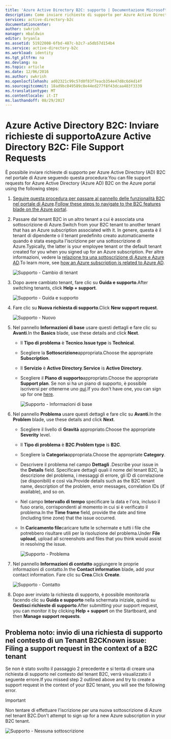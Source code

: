 ```yaml
---
title: 'Azure Active Directory B2C: supporto | Documentazione Microsoft'
description: Come inviare richieste di supporto per Azure Active Directory B2C
services: active-directory-b2c
documentationcenter: 
author: swkrish
manager: mbaldwin
editor: bryanla
ms.assetid: 51922008-6fbd-487c-b2c7-a5db57d154b4
ms.service: active-directory-b2c
ms.workload: identity
ms.tgt_pltfrm: na
ms.devlang: na
ms.topic: article
ms.date: 12/06/2016
ms.author: swkrish
ms.openlocfilehash: ad02321c99c57d0f83f7eacb354e47d8c6d4d14f
ms.sourcegitcommit: 18ad9bc049589c8e44ed277f8f43dcaa483f3339
ms.translationtype: MT
ms.contentlocale: it-IT
ms.lasthandoff: 08/29/2017
---
```

# <a name="azure-active-directory-b2c-file-support-requests"></a><span data-ttu-id="80f6b-103">Azure Active Directory B2C: Inviare richieste di supporto</span><span class="sxs-lookup"><span data-stu-id="80f6b-103">Azure Active Directory B2C: File Support Requests</span></span>
<span data-ttu-id="80f6b-104">È possibile inviare richieste di supporto per Azure Active Directory (AD) B2C nel portale di Azure seguendo questa procedura:</span><span class="sxs-lookup"><span data-stu-id="80f6b-104">You can file support requests for Azure Active Directory (Azure AD) B2C on the Azure portal using the following steps:</span></span>

1. <span data-ttu-id="80f6b-105">[Seguire questa procedura per passare al pannello delle funzionalità B2C nel portale di Azure](active-directory-b2c-app-registration.md#navigate-to-b2c-settings).</span><span class="sxs-lookup"><span data-stu-id="80f6b-105">[Follow these steps to navigate to the B2C features blade on the Azure portal](active-directory-b2c-app-registration.md#navigate-to-b2c-settings).</span></span>
2. <span data-ttu-id="80f6b-106">Passare dal tenant B2C in un altro tenant a cui è associata una sottoscrizione di Azure.</span><span class="sxs-lookup"><span data-stu-id="80f6b-106">Switch from your B2C tenant to another tenant that has an Azure subscription associated with it.</span></span> <span data-ttu-id="80f6b-107">In genere, questa è il tenant di dipendente o il tenant predefinito creato automaticamente quando è stata eseguita l'iscrizione per una sottoscrizione di Azure.</span><span class="sxs-lookup"><span data-stu-id="80f6b-107">Typically, the latter is your employee tenant or the default tenant created for you when you signed up for an Azure subscription.</span></span> <span data-ttu-id="80f6b-108">Per altre informazioni, vedere la [relazione tra una sottoscrizione di Azure e Azure AD](../active-directory/active-directory-how-subscriptions-associated-directory.md).</span><span class="sxs-lookup"><span data-stu-id="80f6b-108">To learn more, see [how an Azure subscription is related to Azure AD](../active-directory/active-directory-how-subscriptions-associated-directory.md).</span></span>
   
    ![Supporto - Cambio di tenant](./media/active-directory-b2c-support/support-switch-dir.png)
3. <span data-ttu-id="80f6b-110">Dopo avere cambiato tenant, fare clic su **Guida e supporto**.</span><span class="sxs-lookup"><span data-stu-id="80f6b-110">After switching tenants, click **Help + support**.</span></span>
   
    ![Supporto - Guida e supporto](./media/active-directory-b2c-support/support-support.png)
4. <span data-ttu-id="80f6b-112">Fare clic su **Nuova richiesta di supporto**.</span><span class="sxs-lookup"><span data-stu-id="80f6b-112">Click **New support request**.</span></span>
   
    ![Supporto - Nuovo](./media/active-directory-b2c-support/support-new.png)
5. <span data-ttu-id="80f6b-114">Nel pannello **Informazioni di base** usare questi dettagli e fare clic su **Avanti**.</span><span class="sxs-lookup"><span data-stu-id="80f6b-114">In the **Basics** blade, use these details and click **Next**.</span></span>
   
   * <span data-ttu-id="80f6b-115">Il **Tipo di problema** è **Tecnico**.</span><span class="sxs-lookup"><span data-stu-id="80f6b-115">**Issue type** is **Technical**.</span></span>
   * <span data-ttu-id="80f6b-116">Scegliere la **Sottoscrizione**appropriata.</span><span class="sxs-lookup"><span data-stu-id="80f6b-116">Choose the appropriate **Subscription**.</span></span>
   * <span data-ttu-id="80f6b-117">Il **Servizio** è **Active Directory**.</span><span class="sxs-lookup"><span data-stu-id="80f6b-117">**Service** is **Active Directory**.</span></span>
   * <span data-ttu-id="80f6b-118">Scegliere il **Piano di supporto**appropriato.</span><span class="sxs-lookup"><span data-stu-id="80f6b-118">Choose the appropriate **Support plan**.</span></span> <span data-ttu-id="80f6b-119">Se non si ha un piano di supporto, è possibile iscriversi per ottenerne uno [qui](https://azure.microsoft.com/en-us/support/plans/).</span><span class="sxs-lookup"><span data-stu-id="80f6b-119">If you don't have one, you can sign up for one [here](https://azure.microsoft.com/en-us/support/plans/).</span></span>
     
     ![Supporto - Informazioni di base](./media/active-directory-b2c-support/support-basics.png)
6. <span data-ttu-id="80f6b-121">Nel pannello **Problema** usare questi dettagli e fare clic su **Avanti**.</span><span class="sxs-lookup"><span data-stu-id="80f6b-121">In the **Problem** blade, use these details and click **Next**.</span></span>
   
   * <span data-ttu-id="80f6b-122">Scegliere il livello di **Gravità** appropriato.</span><span class="sxs-lookup"><span data-stu-id="80f6b-122">Choose the appropriate **Severity** level.</span></span>
   * <span data-ttu-id="80f6b-123">Il **Tipo di problema** è **B2C**.</span><span class="sxs-lookup"><span data-stu-id="80f6b-123">**Problem type** is **B2C**.</span></span>
   * <span data-ttu-id="80f6b-124">Scegliere la **Categoria**appropriata.</span><span class="sxs-lookup"><span data-stu-id="80f6b-124">Choose the appropriate **Category**.</span></span>
   * <span data-ttu-id="80f6b-125">Descrivere il problema nel campo **Dettagli** .</span><span class="sxs-lookup"><span data-stu-id="80f6b-125">Describe your issue in the **Details** field.</span></span> <span data-ttu-id="80f6b-126">Specificare dettagli quali il nome del tenant B2C, la descrizione del problema, i messaggi di errore, gli ID di correlazione (se disponibili) e così via.</span><span class="sxs-lookup"><span data-stu-id="80f6b-126">Provide details such as the B2C tenant name, description of the problem, error messages, correlation IDs (if available), and so on.</span></span>
   * <span data-ttu-id="80f6b-127">Nel campo **Intervallo di tempo** specificare la data e l'ora, incluso il fuso orario, corrispondenti al momento in cui si è verificato il problema.</span><span class="sxs-lookup"><span data-stu-id="80f6b-127">In the **Time frame** field, provide the date and time (including time zone) that the issue occurred.</span></span>
   * <span data-ttu-id="80f6b-128">In **Caricamento file**caricare tutte le schermate e tutti i file che potrebbero risultare utili per la risoluzione del problema.</span><span class="sxs-lookup"><span data-stu-id="80f6b-128">Under **File upload**, upload all screenshots and files that you think would assist in resolving the issue.</span></span>
     
     ![Supporto - Problema](./media/active-directory-b2c-support/support-problem.png)
7. <span data-ttu-id="80f6b-130">Nel pannello **Informazioni di contatto** aggiungere le proprie informazioni di contatto.</span><span class="sxs-lookup"><span data-stu-id="80f6b-130">In the **Contact information** blade, add your contact information.</span></span> <span data-ttu-id="80f6b-131">Fare clic su **Crea**.</span><span class="sxs-lookup"><span data-stu-id="80f6b-131">Click **Create**.</span></span>
   
    ![Supporto - Contatto](./media/active-directory-b2c-support/support-contact.png)
8. <span data-ttu-id="80f6b-133">Dopo aver inviato la richiesta di supporto, è possibile monitorarla facendo clic su **Guida e supporto** nella schermata iniziale, quindi su **Gestisci richieste di supporto**.</span><span class="sxs-lookup"><span data-stu-id="80f6b-133">After submitting your support request, you can monitor it by clicking **Help + support** on the Startboard, and then **Manage support requests**.</span></span>

## <a name="known-issue-filing-a-support-request-in-the-context-of-a-b2c-tenant"></a><span data-ttu-id="80f6b-134">Problema noto: invio di una richiesta di supporto nel contesto di un Tenant B2C</span><span class="sxs-lookup"><span data-stu-id="80f6b-134">Known issue: Filing a support request in the context of a B2C tenant</span></span>
<span data-ttu-id="80f6b-135">Se non è stato svolto il passaggio 2 precedente e si tenta di creare una richiesta di supporto nel contesto del tenant B2C, verrà visualizzato il seguente errore.</span><span class="sxs-lookup"><span data-stu-id="80f6b-135">If you missed step 2 outlined above and try to create a support request in the context of your B2C tenant, you will see the following error.</span></span>

> [!IMPORTANT]
> <span data-ttu-id="80f6b-136">Non tentare di effettuare l'iscrizione per una nuova sottoscrizione di Azure nel tenant B2C.</span><span class="sxs-lookup"><span data-stu-id="80f6b-136">Don't attempt to sign up for a new Azure subscription in your B2C tenant.</span></span>  
> 
> 

![Supporto - Nessuna sottoscrizione](./media/active-directory-b2c-support/support-no-sub.png)


